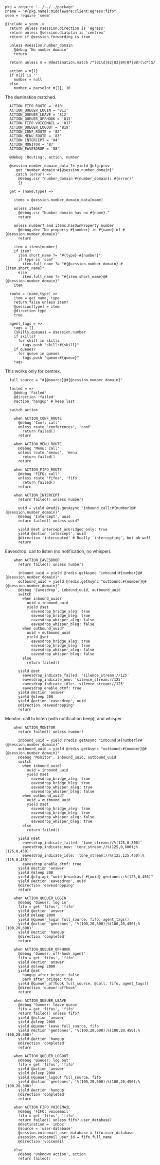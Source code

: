     pkg = require '../../../package'
    @name = "#{pkg.name}:middleware:client:egress:fifo"
    seem = require 'seem'

    @include = seem ->
      return unless @session.direction is 'egress'
      return unless @session.dialplan is 'centrex'
      return if @session.forwarding is true

      unless @session.number_domain
        @debug 'No number domain'
        return

      return unless m = @destination.match /^(81\d|82|83|84|87|88)(\d*)$/

      action = m[1]
      if m[2] is ''
        number = null
      else
        number = parseInt m[2], 10

The destination matched.

      ACTION_FIFO_ROUTE = '810'
      ACTION_QUEUER_LOGIN = '811'
      ACTION_QUEUER_LEAVE = '812'
      ACTION_QUEUER_OFFHOOK = '813'
      ACTION_FIFO_VOICEMAIL = '817'
      ACTION_QUEUER_LOGOUT = '819'
      ACTION_CONF_ROUTE = '82'
      ACTION_MENU_ROUTE = '83'
      ACTION_INTERCEPT = '84'
      ACTION_MONITOR = '87'
      ACTION_EAVESDROP = '88'

      @debug 'Routing', action, number

      @session.number_domain_data ?= yield @cfg.prov
        .get "number_domain:#{@session.number_domain}"
        .catch (error) =>
          @debug.csr "number_domain #{number_domain}: #{error}"
          {}

      get = (name,type) =>

        items = @session.number_domain_data[name]

        unless items?
          @debug.csr "Number domain has no #{name}."
          return

        unless number? and items.hasOwnProperty number
          @debug.dev "No property #{number} in #{name} of #{@session.number_domain}"
          return

        item = items[number]
        if item?
          item.short_name ?= "#{type}-#{number}"
          if type is 'conf'
            item.full_name ?= "#{@session.number_domain}-#{item.short_name}"
          else
            item.full_name ?= "#{item.short_name}@#{@session.number_domain}"
        item

      route = (name,type) =>
        item = get name, type
        return false unless item?
        @session[type] = item
        @direction type
        true

      agent_tags = =>
        tags = []
        {skills,queues} = @session.number
        if skills?
          for skill in skills
            tags.push "skill:#{skill}"
        if queues?
          for queue in queues
            tags.push "queue:#{queue}"
        tags

This works only for centrex.

      full_source = "#{@source}@#{@session.number_domain}"

      failed = =>
        @debug 'Failed'
        @direction 'failed'
        @action 'hangup' # keep last

      switch action

        when ACTION_CONF_ROUTE
          @debug 'Conf: call'
          unless route 'conferences', 'conf'
            return failed()
          return

        when ACTION_MENU_ROUTE
          @debug 'Menu: call'
          unless route 'menus', 'menu'
            return failed()
          return

        when ACTION_FIFO_ROUTE
          @debug 'FIFO: call'
          unless route 'fifos', 'fifo'
            return failed()
          return

        when ACTION_INTERCEPT
          return failed() unless number?

          uuid = yield @redis.getAsync "inbound_call:#{number}@#{@session.number_domain}"
          @debug 'Intercept', uuid
          return failed() unless uuid?

          yield @set intercept_unbridged_only: true
          yield @action 'intercept', uuid
          @direction 'intercepted' # Really `intercepting`, but oh well
          return

Eavesdrop: call to listen (no notification, no whisper).

        when ACTION_EAVESDROP
          return failed() unless number?

          inbound_uuid = yield @redis.getAsync "inbound:#{number}@#{@session.number_domain}"
          outbound_uuid = yield @redis.getAsync "outbound:#{number}@#{@session.number_domain}"
          @debug 'Eavesdrop', inbound_uuid, outbound_uuid
          switch
            when inbound_uuid?
              uuid = inbound_uuid
              yield @set
                eavesdrop_bridge_aleg: true
                eavesdrop_bridge_bleg: true
                eavesdrop_whisper_aleg: false
                eavesdrop_whisper_bleg: false
            when outbound_uuid?
              uuid = outbound_uuid
              yield @set
                eavesdrop_bridge_aleg: true
                eavesdrop_bridge_bleg: true
                eavesdrop_whisper_aleg: false
                eavesdrop_whisper_bleg: false
            else
              return failed()

          yield @set
            eavesdrop_indicate_failed: 'silence_stream://125'
            eavesdrop_indicate_new: 'silence_stream://125'
            eavesdrop_indicate_idle: 'silence_stream://125'
            eavesdrop_enable_dtmf: true
          yield @action 'answer'
          yield @sleep 200
          yield @action 'eavesdrop', uuid
          @direction 'eavesdropping'
          return

Monitor: call to listen (with notification beep), and whisper

        when ACTION_MONITOR
          return failed() unless number?

          inbound_uuid = yield @redis.getAsync "inbound:#{number}@#{@session.number_domain}"
          outbound_uuid = yield @redis.getAsync "outbound:#{number}@#{@session.number_domain}"
          @debug 'Monitor', inbound_uuid, outbound_uuid
          switch
            when inbound_uuid?
              uuid = inbound_uuid
              yield @set
                eavesdrop_bridge_aleg: true
                eavesdrop_bridge_bleg: true
                eavesdrop_whisper_aleg: true
                eavesdrop_whisper_bleg: false
            when outbound_uuid?
              uuid = outbound_uuid
              yield @set
                eavesdrop_bridge_aleg: true
                eavesdrop_bridge_bleg: true
                eavesdrop_whisper_aleg: false
                eavesdrop_whisper_bleg: true
            else
              return failed()

          yield @set
            eavesdrop_indicate_failed: 'tone_stream://%(125,0,300)'
            eavesdrop_indicate_new: 'tone_stream://%(125,0,600);%(125,0,450)'
            eavesdrop_indicate_idle: 'tone_stream://%(125,125,450);%(125,0,450)'
            eavesdrop_enable_dtmf: true
          yield @action 'answer'
          yield @sleep 200
          yield @cfg.api "uuid_broadcast #{uuid} gentones::%(125,0,450)"
          yield @action 'eavesdrop', uuid
          @direction 'eavesdropping'
          return

        when ACTION_QUEUER_LOGIN
          @debug 'Queuer: log in'
          fifo = get 'fifos', 'fifo'
          yield @action 'answer'
          yield @sleep 2000
          yield @queuer_login full_source, fifo, agent_tags()
          yield @action 'gentones', '%(100,20,300);%(100,20,450);%(100,20,600)'
          yield @action 'hangup'
          @direction 'completed'
          return

        when ACTION_QUEUER_OFFHOOK
          @debug 'Queuer: off-hook agent'
          fifo = get 'fifos', 'fifo'
          yield @action 'answer'
          yield @sleep 2000
          yield @set
            hangup_after_bridge: false
            park_after_bridge: true
          yield @queuer_offhook full_source, @call, fifo, agent_tags()
          @direction 'queuer-offhook'
          return

        when ACTION_QUEUER_LEAVE
          @debug 'Queuer: leave queue'
          fifo = get 'fifos', 'fifo'
          return failed() unless fifo?
          yield @action 'answer'
          yield @sleep 2000
          yield @queuer_leave full_source, fifo
          yield @action 'gentones', '%(100,20,600);%(100,20,450);%(100,20,600)'
          yield @action 'hangup'
          @direction 'completed'
          return

        when ACTION_QUEUER_LOGOUT
          @debug 'Queuer: log out'
          fifo = get 'fifos', 'fifo'
          yield @action 'answer'
          yield @sleep 2000
          yield @queuer_logout full_source, fifo
          yield @action 'gentones', '%(100,20,600);%(100,20,450);%(100,20,300)'
          yield @action 'hangup'
          @direction 'completed'
          return

        when ACTION_FIFO_VOICEMAIL
          @debug 'FIFO: voicemail'
          fifo = get 'fifos', 'fifo'
          return failed() unless fifo?.user_database?
          @destination = 'inbox'
          @source = 'user-database'
          @session.voicemail_user_database = fifo.user_database
          @session.voicemail_user_id = fifo.full_name
          @direction 'voicemail'

        else
          @debug 'Unknown action', action
          return failed()
